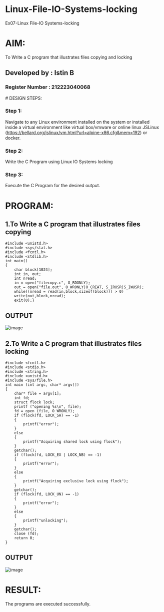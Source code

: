 # Linux-File-IO-Systems-locking
Ex07-Linux File-IO Systems-locking
# AIM:
To Write a C program that illustrates files copying and locking
<h2>Developed by : Istin B </h2> 
<h3>Register Number : 212223040068</h3>
# DESIGN STEPS:

### Step 1:

Navigate to any Linux environment installed on the system or installed inside a virtual environment like virtual box/vmware or online linux JSLinux (https://bellard.org/jslinux/vm.html?url=alpine-x86.cfg&mem=192) or docker.

### Step 2:

Write the C Program using Linux IO Systems locking

### Step 3:

Execute the C Program for the desired output. 

# PROGRAM:

## 1.To Write a C program that illustrates files copying 

```
#include <unistd.h>
#include <sys/stat.h>
#include <fcntl.h>
#include <stdlib.h>
int main()
{
    char block[1024];
    int in, out;
    int nread;
    in = open("filecopy.c", O_RDONLY);
    out = open("file.out", O_WRONLY|O_CREAT, S_IRUSR|S_IWUSR);
    while((nread = read(in,block,sizeof(block))) > 0)
    write(out,block,nread);
    exit(0);}
```

## OUTPUT

![image](https://github.com/Sandeepzxi/Linux-File-IO-Systems-locking/assets/168530813/1556ce4e-66f4-46fa-be8f-beb01d31b148)




## 2.To Write a C program that illustrates files locking

```
#include <fcntl.h>
#include <stdio.h>
#include <string.h>
#include <unistd.h>
#include <sys/file.h>
int main (int argc, char* argv[])
{
    char* file = argv[1];
    int fd;
    struct flock lock;
    printf ("opening %s\n", file);
    fd = open (file, O_WRONLY);
    if (flock(fd, LOCK_SH) == -1)
    {
        printf("error");
    }
    else
    {
        printf("Acquiring shared lock using flock");
    }
    getchar();
    if (flock(fd, LOCK_EX | LOCK_NB) == -1)
    {
        printf("error");
    }
    else
    {
        printf("Acquiring exclusive lock using flock");
    }
    getchar();
    if (flock(fd, LOCK_UN) == -1)
    {
        printf("error");
    }
    else
    {
        printf("unlocking");
    }
    getchar();
    close (fd);
    return 0;
}
```


## OUTPUT

![image](https://github.com/Sandeepzxi/Linux-File-IO-Systems-locking/assets/168530813/6621828b-bae1-44e6-aa10-f44ab9913017)




# RESULT:
The programs are executed successfully.
